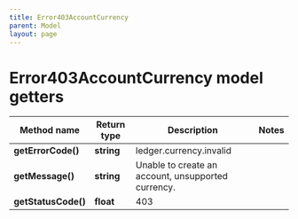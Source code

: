 ```yaml
---
title: Error403AccountCurrency
parent: Model
layout: page
---
```


# Error403AccountCurrency model getters

Method name | Return type | Description | Notes
------------ | ------------- | ------------- | -------------
**getErrorCode()** | **string** | ledger.currency.invalid |
**getMessage()** | **string** | Unable to create an account, unsupported currency. |
**getStatusCode()** | **float** | 403 |

